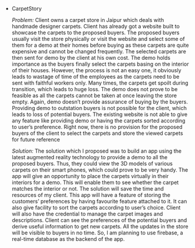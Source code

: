 - CarpetStory

  *Problem:* Client owns a carpet store in Jaipur which deals with handmade designer carpets.
  Client has already got a website built to showcase the carpets to the proposed buyers. The
  proposed buyers usually visit the store physically or visit the website and select some of
  them for a demo at their homes before buying as these carpets are quite expensive and
  cannot be changed frequently. The selected carpets are then sent for demo by the client at
  his own cost. The demo holds importance as the buyers finally select the carpets basing on
  the interior of their houses. However, the process is not an easy one, it obviously leads to
  wastage of time of the employees as the carpets need to be sent with faithful workers only.
  Many times, the carpets get spoilt during transition, which leads to huge loss. The demo
  does not prove to be feasible as all the carpets cannot be taken at once leaving the store
  empty. Again, demo doesn’t provide assurance of buying by the buyers. Providing demo to
  outstation buyers is not possible for the client, which leads to loss of potential buyers. The
  existing website is not able to give any feature like providing demo or having the carpets
  sorted according to user’s preference. Right now, there is no provision for the proposed
  buyers of the client to select the carpets and store the viewed carpets for future reference
  
  *Solution:* The solution which I proposed was to build an app using the latest augmented reality
  technology to provide a demo to all the proposed buyers. Thus, they could view the 3D
  models of various carpets on their smart phones, which could prove to be very handy. The
  app will give an opportunity to place the carpets virtually in their interiors for a demo. This
  will enable them to see whether the carpet matches the interior or not. The solution will save
  the time and resources of my client. This app will have a feature of storing the customers’
  preferences by having favourite feature attached to it. It can also give facility to sort the
  carpets according to user’s choice. Client will also have the credential to manage the carpet
  images and descriptions. Client can see the preferences of the potential buyers and derive
  useful information to get new carpets. All the updates in the store will be visible to buyers in
  no time. So, I am planning to use firebase, a real-time database as the backend of the app.
